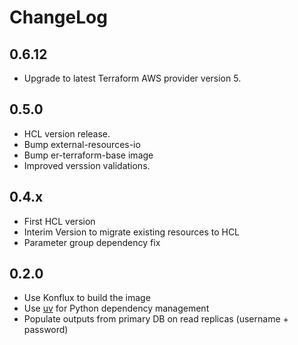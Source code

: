 # ChangeLog

## 0.6.12

* Upgrade to latest Terraform AWS provider version 5.

## 0.5.0

- HCL version release.
- Bump external-resources-io
- Bump er-terraform-base image
- Improved verssion validations.

## 0.4.x

- First HCL version
- Interim Version to migrate existing resources to HCL
- Parameter group dependency fix

## 0.2.0

- Use Konflux to build the image
- Use [uv](https://docs.astral.sh/uv/) for Python dependency management
- Populate outputs from primary DB on read replicas (username + password)
